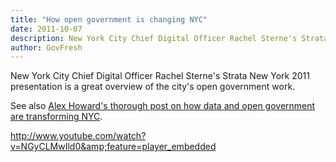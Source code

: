 ```yaml
---
title: "How open government is changing NYC"
date: 2011-10-07
description: New York City Chief Digital Officer Rachel Sterne's Strata New York 2011 presentation is a great overview of the city's open government work.
author: GovFresh
---
```


New York City Chief Digital Officer Rachel Sterne's Strata New York 2011 presentation is a great overview of the city's open government work.

See also <a href="http://radar.oreilly.com/2011/10/data-new-york-city.html">Alex Howard's thorough post on how data and open government are transforming NYC</a>.

http://www.youtube.com/watch?v=NGyCLMwIld0&amp;feature=player_embedded
